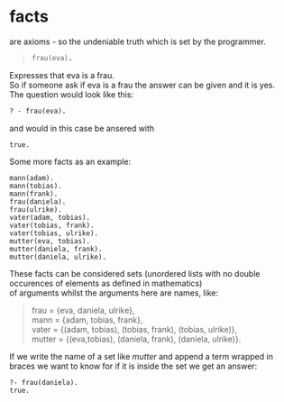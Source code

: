 # facts

are axioms - so the undeniable truth which is set by the programmer.
>```prolog
>frau(eva).
>```
Expresses that eva is a frau.  
So if someone ask if eva is a frau the answer can be given and it is yes.  
The question would look like this:
```prolog
? - frau(eva).
```
and would in this case be ansered with
```CMD
true.
```
Some more facts as an example:
```CMD
mann(adam).
mann(tobias).
mann(frank).
frau(daniela).
frau(ulrike).
vater(adam, tobias).
vater(tobias, frank).
vater(tobias, ulrike).
mutter(eva, tobias).
mutter(daniela, frank).
mutter(daniela, ulrike).
```
These facts can be considered sets (unordered lists with no double occurences of elements as defined in mathematics)  
of arguments whilst the arguments here are names, like:  
>frau = {eva, daniela, ulrike},  
>mann = {adam, tobias, frank},  
>vater = {(adam, tobias), (tobias, frank), (tobias, ulrike)},  
>mutter = {(eva,tobias), (daniela, frank), (daniela, ulrike)}.  

If we write the name of a set like *mutter* and append a term  wrapped in braces we want to know for if it is inside the set we get an answer:
```
?- frau(daniela).
true.
```
